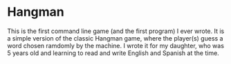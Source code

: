 # Hangman
This is the first command line game (and the first program) I ever wrote.
It is a simple version of the classic Hangman game, where the player(s) guess a word chosen ramdomly by the machine.
I wrote it for my daughter, who was 5 years old and learning to read and write English and Spanish at the time.
